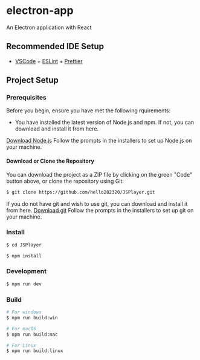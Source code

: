 # electron-app

An Electron application with React

## Recommended IDE Setup

- [VSCode](https://code.visualstudio.com/) + [ESLint](https://marketplace.visualstudio.com/items?itemName=dbaeumer.vscode-eslint) + [Prettier](https://marketplace.visualstudio.com/items?itemName=esbenp.prettier-vscode)

## Project Setup

### Prerequisites

Before you begin, ensure you have met the following rquirements: 

- You have installed the latest version of Node.js and npm. If not, you can download and install it from here.

[Download Node.js](https://nodejs.org/en/download)
Follow the prompts in the installers to set up Node.js on your machine.

#### Download or Clone the Repository
You can download the project as a ZIP file by clicking on the green "Code" button above, or clone the repository using Git:

```bash
$ git clone https://github.com/hello202320/JSPlayer.git
```

If you do not have git and wish to use git, you can download and install it from here.
[Download git](https://git-scm.com/downloads)
Follow the prompts in the installers to set up git on your machine.

### Install

```bash
$ cd JSPlayer
```

```bash
$ npm install
```

### Development

```bash
$ npm run dev
```

### Build

```bash
# For windows
$ npm run build:win

# For macOS
$ npm run build:mac

# For Linux
$ npm run build:linux
```
